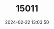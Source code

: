 ---
title: "15011"
category: "Nyctophilus walkeri"
draft: false
date: 2024-02-22 13:03:50
languages:
  English: ["Pygmy Long-eared Bat"]
---